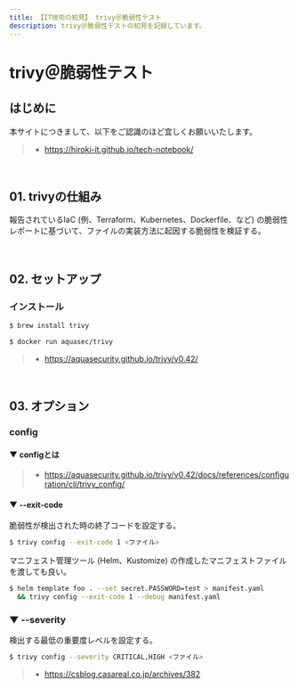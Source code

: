 ```yaml
---
title: 【IT技術の知見】 trivy＠脆弱性テスト
description: trivy＠脆弱性テストの知見を記録しています。
---
```


# trivy＠脆弱性テスト

## はじめに

本サイトにつきまして、以下をご認識のほど宜しくお願いいたします。

> - https://hiroki-it.github.io/tech-notebook/

<br>

## 01. trivyの仕組み

報告されているIaC (例、Terraform、Kubernetes、Dockerfile、など) の脆弱性レポートに基づいて、ファイルの実装方法に起因する脆弱性を検証する。

<br>

## 02. セットアップ

### インストール

```bash
$ brew install trivy
```

```bash
$ docker run aquasec/trivy
```

> - https://aquasecurity.github.io/trivy/v0.42/

<br>

## 03. オプション

### config

#### ▼ configとは

> - https://aquasecurity.github.io/trivy/v0.42/docs/references/configuration/cli/trivy_config/

#### ▼ --exit-code

脆弱性が検出された時の終了コードを設定する。

```bash
$ trivy config --exit-code 1 <ファイル>
```

マニフェスト管理ツール (Helm、Kustomize) の作成したマニフェストファイルを渡しても良い。

```bash
$ helm template foo . --set secret.PASSWORD=test > manifest.yaml
  && trivy config --exit-code 1 --debug manifest.yaml
```

### ▼ --severity

検出する最低の重要度レベルを設定する。

```bash
$ trivy config --severity CRITICAL,HIGH <ファイル>
```

> - https://csblog.casareal.co.jp/archives/382

<br>
